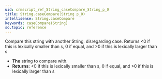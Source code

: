 ```yaml
---
uid: crmscript_ref_String_caseCompare_String_p_0
title: String.caseCompare(String p_0)
intellisense: String.caseCompare
keywords: caseCompare(String)
so.topic: reference
---
```


Compare this string with another String, disregarding case.
Returns \<0 if this is lexically smaller than s, 0 if equal, and >0 if this is lexically larger than s


* **The** string to compare with.
* **Returns:** \<0 if this is lexically smaller than s, 0 if equal, and >0 if this is lexically larger than s


